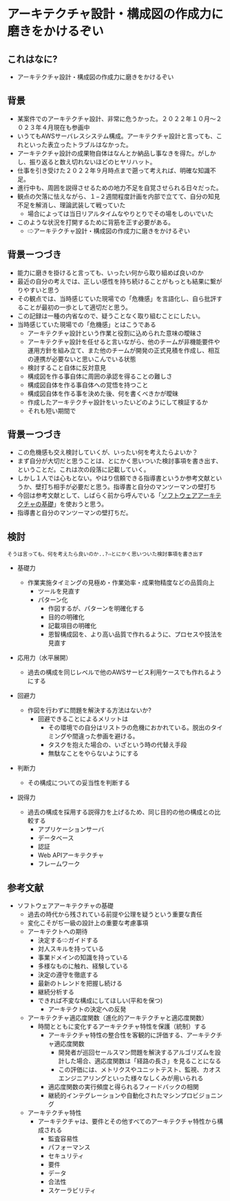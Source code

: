 # アーキテクチャ設計・構成図の作成力に磨きをかけるぞい

## これはなに?

- アーキテクチャ設計・構成図の作成力に磨きをかけるぞい

## 背景

- 某案件でのアーキテクチャ設計、非常に危うかった。２０２２年１０月〜２０２３年４月現在も参画中
- いうてもAWSサーバレスシステム構成。アーキテクチャ設計と言っても、これといった表立ったトラブルはなかった。
- アーキテクチャ設計の成果物自体はなんとか納品し事なきを得た。がしかし、振り返ると数え切れないほどのヒヤリハット。
- 仕事を引き受けた２０２２年９月時点まで遡って考えれば、明確な知識不足。
- 進行中も、周囲を説得させるための地力不足を自覚させられる日々だった。
- 観点の欠落に怯えながら、１−２週間程度計画を内部で立てて、自分の知見不足を解消し、理論武装して戦っていた
  - 場合によっては当日リアルタイムなやりとりでその場をしのいでいた
- このような状況を打開するために背筋を正す必要がある。
  - ⇨アーキテクチャ設計・構成図の作成力に磨きをかけるぞい

## 背景ーつづき

- 能力に磨きを掛けると言っても、いったい何から取り組めば良いのか
- 最近の自分の考えでは、正しい感性を持ち続けることがもっとも結果に繋がりやすいと思う
- その観点では、当時感じていた現場での「危機感」を言語化し、自ら批評することが最初の一歩として適切だと思う。
- この記録は一種の内省なので、疑うことなく取り組むことにしたい。
- 当時感じていた現場での「危機感」とはこうである
  - アーキテクチャ設計という作業と役割に込められた意味の曖昧さ
  - アーキテクチャ設計を任せると言いながら、他のチームが非機能要件や運用方針を組み立て、また他のチームが開発の正式見積を作成し、相互の連携が必要ないと思いこんでいる状態
  - 検討すること自体に反対意見
  - 構成図を作る事自体に周囲の承認を得ることの難しさ
  - 構成図自体を作る事自体への覚悟を持つこと
  - 構成図自体を作る事を決めた後、何を書くべきかが曖昧
  - 作成したアーキテクチャ設計をいったいどのようにして検証するか
  - それも短い期間で

## 背景ーつづき

- この危機感も交え検討していくが、いったい何を考えたらよいか？
- まず自分が大切だと思うことは、とにかく思いついた検討事項を書き出す、ということだ。これは次の段落に記載していく。
- しかし１人では心もとない。やはり信頼できる指導書というか参考文献というか、壁打ち相手が必要だと思う。指導書と自分のマンツーマンの壁打ち
- 今回は参考文献として、しばらく前から呼んでいる「[ソフトウェアアーキテクチャの基礎](https://www.amazon.co.jp/%E3%82%BD%E3%83%95%E3%83%88%E3%82%A6%E3%82%A7%E3%82%A2%E3%82%A2%E3%83%BC%E3%82%AD%E3%83%86%E3%82%AF%E3%83%81%E3%83%A3%E3%81%AE%E5%9F%BA%E7%A4%8E-%E2%80%95%E3%82%A8%E3%83%B3%E3%82%B8%E3%83%8B%E3%82%A2%E3%83%AA%E3%83%B3%E3%82%B0%E3%81%AB%E5%9F%BA%E3%81%A5%E3%81%8F%E4%BD%93%E7%B3%BB%E7%9A%84%E3%82%A2%E3%83%97%E3%83%AD%E3%83%BC%E3%83%81-Mark-Richards/dp/4873119820/ref=sr_1_1?adgrpid=130100459718&hvadid=651258080600&hvdev=c&hvlocphy=1009308&hvnetw=g&hvqmt=e&hvrand=6194360191568986432&hvtargid=kwd-1645961297979&hydadcr=10018_13606920&jp-ad-ap=0&keywords=%E3%82%BD%E3%83%95%E3%83%88%E3%82%A6%E3%82%A7%E3%82%A2%E3%82%A2%E3%83%BC%E3%82%AD%E3%83%86%E3%82%AF%E3%83%81%E3%83%A3%E3%81%AE%E5%9F%BA%E7%A4%8E&qid=1681547947&sr=8-1)」を使おうと思う。
- 指導書と自分のマンツーマンの壁打ちだ。

## 検討

`そうは言っても、何を考えたら良いのか..?⇨とにかく思いついた検討事項を書き出す`

- 基礎力
  - 作業実施タイミングの見極め・作業効率・成果物精度などの品質向上
    - ツールを見直す
    - パターン化
      - 作図するが、パターンを明確化する
      - 目的の明確化
      - 記載項目の明確化
      - 恩智構成図を、より高い品質で作れるように、プロセスや技法を見直す

- 応用力（水平展開）
  - 過去の構成を同じレベルで他のAWSサービス利用ケースでも作れるようにする

- 回避力
  - 作図を行わずに問題を解決する方法はないか?
    - 回避できることによるメリットは
      - その環境での自分はリストラの危機におかれている。脱出のタイミングや間違った参画を避ける。
      - タスクを抱えた場合の、いざという時の代替え手段
      - 無駄なことをやらないようにする

- 判断力
  - その構成についての妥当性を判断する

- 説得力
  - 過去の構成を採用する説得力を上げるため、同じ目的の他の構成との比較する
    - アプリケーションサーバ
    - データベース
    - 認証
    - Web APIアーキテクチャ
    - フレームワーク

## 参考文献

- ソフトウェアアーキテクチャの基礎
  - 過去の時代から残されている前提や公理を疑うという重要な責任
  - 変化こそがぢ一級の設計上の重要な考慮事項
  - アーキテクトへの期待
    - 決定する⇨ガイドする
    - 対人スキルを持っている
    - 事業ドメインの知識を持っている
    - 多様なものに触れ、経験している
    - 決定の遵守を徹底する
    - 最新のトレンドを把握し続ける
    - 継続分析する
    - できれば不変な構成にしてほしい(平和を保つ)
      - アーキテクトの決定への反発
  - アーキテクチャ適応度関数（進化的アーキテクチャと適応度関数）
    - 時間とともに変化するアーキテクチャ特性を保護（統制）する
      - アーキテクチャ特性の整合性を客観的に評価する、アーキテクチャ適応度関数
        - 開発者が巡回セールスマン問題を解決するアルゴリズムを設計した場合、適応度関数は「経路の長さ」を見ることになる　
        - この評価には、メトリクスやユニットテスト、監視、カオスエンジニアリングといった様々なしくみが用いられる
      - 適応度関数の実行頻度と得られるフィードバックの相関
      - 継続的インテグレーションや自動化されたマシンプロビジョニング
  - アーキテクチャ特性
    - アーキテクチャは、要件とその他すべてのアーキテクチャ特性から構成される
      - 監査容易性
      - パフォーマンス
      - セキュリティ
      - 要件
      - データ
      - 合法性
      - スケーラビリティ
